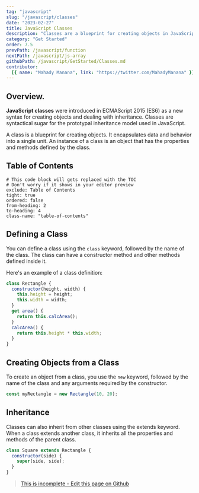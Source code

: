 ```yaml
---
tag: "javascript"
slug: "/javascript/classes"
date: "2023-02-27"
title: JavaScript Classes
description: "Classes are a blueprint for creating objects in JavaScript that allow for defining properties and methods that the objects can have."
category: "Get Started"
order: 7.5
prevPath: /javascript/function
nextPath: /javascript/js-array
githubPath: /javascript/GetStarted/Classes.md
contributor:
  [{ name: "Mahady Manana", link: "https://twitter.com/MahadyManana" }]
---
```


## Overview.

**JavaScript classes** were introduced in ECMAScript 2015 (ES6) as a new syntax for creating objects and dealing with inheritance. Classes are syntactical sugar for the prototypal inheritance model used in JavaScript.

A class is a blueprint for creating objects. It encapsulates data and behavior into a single unit. An instance of a class is an object that has the properties and methods defined by the class.

## Table of Contents

```toc
# This code block will gets replaced with the TOC
# Don't worry if it shows in your editor preview
exclude: Table of Contents
tight: true
ordered: false
from-heading: 2
to-heading: 4
class-name: "table-of-contents"
```

## Defining a Class

You can define a class using the `class` keyword, followed by the name of the class. The class can have a constructor method and other methods defined inside it.

Here's an example of a class definition:

```javascript
class Rectangle {
  constructor(height, width) {
    this.height = height;
    this.width = width;
  }
  get area() {
    return this.calcArea();
  }
  calcArea() {
    return this.height * this.width;
  }
}
```

## Creating Objects from a Class

To create an object from a class, you use the `new` keyword, followed by the name of the class and any arguments required by the constructor.

```javascript
const myRectangle = new Rectangle(10, 20);
```

## Inheritance

Classes can also inherit from other classes using the extends keyword. When a class extends another class, it inherits all the properties and methods of the parent class.

```javascript
class Square extends Rectangle {
  constructor(side) {
    super(side, side);
  }
}
```

> <a href="https://github.com/mahady-manana/betatuto-docs/tree/main/docs/javascript/GetStarted/Classes.md" target="_blank">This is incomplete - Edit this page on Github</a>
